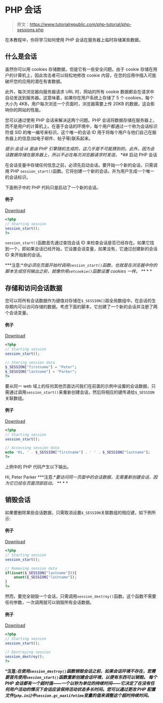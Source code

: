 # PHP 会话

> 原文：<https://www.tutorialrepublic.com/php-tutorial/php-sessions.php>

在本教程中，你将学习如何使用 PHP 会话在服务器上临时存储某些数据。

## 什么是会话

虽然你可以用 cookies 存储数据，但是它有一些安全问题。由于 cookie 存储在用户的计算机上，因此攻击者可以轻松地修改 cookie 内容，在您的应用中插入可能破坏您的应用的潜在有害数据。

此外，每次浏览器向服务器请求 URL 时，网站的所有 cookie 数据都会在请求中自动发送到服务器。这意味着，如果你在用户系统上存储了 5 个 cookies，每个大小为 4KB，用户每次浏览一个页面时，浏览器需要上传 20KB 的数据，这会影响你的网站的性能。

您可以通过使用 PHP 会话来解决这两个问题。PHP 会话将数据存储在服务器上，而不是用户的计算机上。在基于会话的环境中，每个用户都通过一个称为会话标识符或 SID 的唯一编号来标识。这个唯一的会话 ID 用于将每个用户与他们自己在服务器上的信息(如电子邮件、帖子等)联系起来。

 *提示:会话 id 是由 PHP 引擎随机生成的，这几乎是不可能猜到的。此外，因为会话数据存储在服务器上，所以不必在每次浏览器请求时发送。*  *## 启动 PHP 会话

在会话变量中存储任何信息之前，必须先启动会话。要开始一个新的会话，只需调用 PHP `session_start()`函数。它将创建一个新的会话，并为用户生成一个唯一的会话标识。

下面例子中的 PHP 代码只是启动了一个新的会话。

#### 例子

[Download](../examples/bin/download-source.php?topic=php&file=start-a-new-session "Download Source Code")

```php
<?php
// Starting session
session_start();
?>
```

`session_start()`函数首先通过查找会话 ID 来检查会话是否已经存在。如果它找到一个，即如果会话已经开始，它设置会话变量，如果没有，它通过创建新的会话 ID 来开始新的会话。

 ***注意:**你必须在页面开始时调用`session_start()`函数，也就是在浏览器中你的脚本生成任何输出之前，就像你用`setcookie()`函数设置 cookies 一样。*  ** * *

## 存储和访问会话数据

您可以将所有会话数据作为键值对存储在`$_SESSION[]`超全局数组中。在会话的生存期内可以访问存储的数据。考虑下面的脚本，它创建了一个新的会话并注册了两个会话变量。

#### 例子

[Download](../examples/bin/download-source.php?topic=php&file=store-data-in-a-session "Download Source Code")

```php
<?php
// Starting session
session_start();

// Storing session data
$_SESSION["firstname"] = "Peter";
$_SESSION["lastname"] = "Parker";
?>
```

要从同一 web 域上的任何其他页面访问我们在前面的示例中设置的会话数据，只需通过调用`session_start()`来重新创建会话，然后将相应的键传递给`$_SESSION`关联数组。

#### 例子

[Download](../examples/bin/download-source.php?topic=php&file=access-session-data "Download Source Code")

```php
<?php
// Starting session
session_start();

// Accessing session data
echo 'Hi, ' . $_SESSION["firstname"] . ' ' . $_SESSION["lastname"];
?>
```

上例中的 PHP 代码产生以下输出。

Hi, Peter Parker ***注意:**要访问同一页面中的会话数据，无需重新创建会话，因为它已经在页面顶部启动。*  ** * *

## 销毁会话

如果要删除某些会话数据，只需取消设置`$_SESSION`关联数组的相应键，如下例所示:

#### 例子

[Download](../examples/bin/download-source.php?topic=php&file=destroy-session-data "Download Source Code")

```php
<?php
// Starting session
session_start();

// Removing session data
if(isset($_SESSION["lastname"])){
    unset($_SESSION["lastname"]);
}
?>
```

然而，要完全销毁一个会话，只需调用`session_destroy()`函数。这个函数不需要任何参数，一次调用就可以销毁所有会话数据。

#### 例子

[Download](../examples/bin/download-source.php?topic=php&file=destroy-a-session "Download Source Code")

```php
<?php
// Starting session
session_start();

// Destroying session
session_destroy();
?>
```

 ***注意:**在使用`session_destroy()`函数销毁会话之前，如果会话环境不存在，您需要首先使用`session_start()`函数重新创建会话环境，以便有东西可以销毁。*  *每个 PHP 会话都有一个超时值——一个以秒为单位的持续时间——它决定了在没有任何用户活动的情况下会话应该保持活动状态多长时间。您可以通过更改 PHP 配置文件(`php.ini`)中`session.gc_maxlifetime`变量的值来调整这个超时持续时间。****